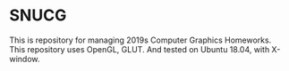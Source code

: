 # SNUCG
This is repository for managing 2019s Computer Graphics Homeworks.  
This repository uses OpenGL, GLUT. And tested on Ubuntu 18.04, with X-window.  

